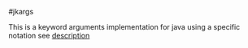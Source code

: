 #jkargs

This is a keyword arguments implementation for java using a specific notation see [description](https://github.com/Gisson/jkargs/description.pdf)
